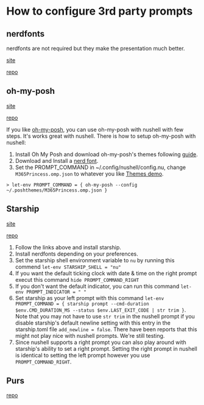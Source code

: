 # How to configure 3rd party prompts

## nerdfonts

nerdfonts are not required but they make the presentation much better.

[site](https://www.nerdfonts.com)

[repo](https://github.com/ryanoasis/nerd-fonts)

## oh-my-posh

[site](https://ohmyposh.dev/)

[repo](https://github.com/JanDeDobbeleer/oh-my-posh)

If you like [oh-my-posh](https://ohmyposh.dev/), you can use oh-my-posh with nushell with few steps. It's works great with nushell. There is how to setup oh-my-posh with nushell:

1. Install Oh My Posh and download oh-my-posh's themes following [guide](https://ohmyposh.dev/docs/linux#installation).
2. Download and Install a [nerd font](https://github.com/ryanoasis/nerd-fonts).
3. Set the PROMPT_COMMAND in ~/.config/nushell/config.nu, change `M365Princess.omp.json` to whatever you like [Themes demo](https://ohmyposh.dev/docs/themes).

```shell
> let-env PROMPT_COMMAND = { oh-my-posh --config ~/.poshthemes/M365Princess.omp.json }
```

## Starship

[site](https://starship.rs/)

[repo](https://github.com/starship/starship)

1. Follow the links above and install starship.
2. Install nerdfonts depending on your preferences.
3. Set the starship shell environment variable to `nu` by running this commend `let-env STARSHIP_SHELL = "nu"`
4. If you want the default ticking clock with date & time on the right prompt execut this command `hide PROMPT_COMMAND_RIGHT`
5. If you don't want the default indicator, you can run this command `let-env PROMPT_INDICATOR = " "`
6. Set starship as your left prompt with this command `let-env PROMPT_COMMAND = { starship prompt --cmd-duration $env.CMD_DURATION_MS --status $env.LAST_EXIT_CODE | str trim }`. Note that you may not have to use `str trim` in the nushell prompt if you disable starship's default newline setting with this entry in the starship.toml file `add_newline = false`. There have been reports that this might not play nice with nushell prompts. We're still testing.
7. Since nushell supports a right prompt you can also play around with starship's ability to set a right prompt. Setting the right prompt in nushell is identical to setting the left prompt however you use `PROMPT_COMMAND_RIGHT`.

## Purs

[repo](https://github.com/xcambar/purs)

